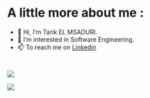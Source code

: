 # A little more about me : 


- 👋 Hi, I’m Tarik EL MSAOURI.
- 👀 I’m interested in Software Engineering.
- 📫 To reach me on [Linkedin](https://www.linkedin.com/in/tarik-el-msaouri)

# 

<a href="https://github.com/tarikmsr?tab=repositories">
  <img align="center" src="https://github-readme-stats.vercel.app/api?username=tarikmsr&count_private=true&line_height=55&show_icons=true&theme=dark"> 
  
</a>




![](https://github-readme-streak-stats.herokuapp.com/?user=tarikmsr&theme=dark&hide_border=false)<br/>
